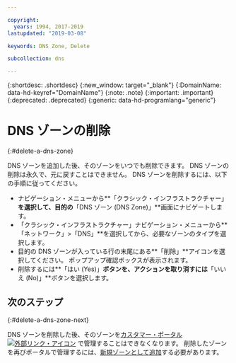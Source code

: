 ```yaml
---

copyright:
  years: 1994, 2017-2019
lastupdated: "2019-03-08"

keywords: DNS Zone, Delete

subcollection: dns

---
```



{:shortdesc: .shortdesc}
{:new_window: target="_blank"}
{:DomainName: data-hd-keyref="DomainName"}
{:note: .note}
{:important: .important}
{:deprecated: .deprecated}
{:generic: data-hd-programlang="generic"}

# DNS ゾーンの削除
{:#delete-a-dns-zone}

DNS ゾーンを追加した後、そのゾーンをいつでも削除できます。 DNS ゾーンの削除は永久で、元に戻すことはできません。 DNS ゾーンを削除するには、以下の手順に従ってください。

* ナビゲーション・メニューから**「クラシック・インフラストラクチャー」**を選択して、目的の**「DNS ゾーン (DNS Zone)」**画面にナビゲートします。 
* 「クラシック・インフラストラクチャー」ナビゲーション・メニューから**「ネットワーク」>「DNS」**を選択してから、必要なゾーンのタイプを選択します。
* 目的の DNS ゾーンが入っている行の末尾にある**「削除」**アイコンを選択してください。 ポップアップ確認ボックスが表示されます。
* 削除するには**「はい (Yes)」**ボタンを、アクションを取り消すには**「いいえ (No)」**ボタンを選択します。

## 次のステップ
{:#delete-a-dns-zone-next}

DNS ゾーンを削除した後、そのゾーンを[カスタマー・ポータル ![外部リンク・アイコン](../../icons/launch-glyph.svg "外部リンク・アイコン")](https://{DomainName}/) で管理することはできなくなります。 削除したゾーンを再びポータルで管理するには、[新規ゾーンとして追加](/docs/infrastructure/dns?topic=dns-add-a-dns-zone)する必要があります。
